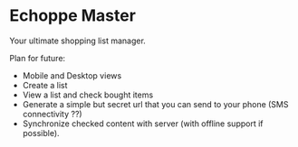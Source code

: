 Echoppe Master
==============

Your ultimate shopping list manager.

Plan for future:

- Mobile and Desktop views
- Create a list
- View a list and check bought items
- Generate a simple but secret url that you can send to your phone (SMS connectivity ??)
- Synchronize checked content with server (with offline support if possible).

